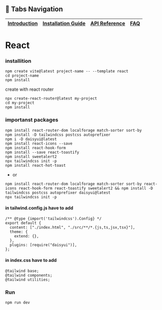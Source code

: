 ## 📂 Tabs Navigation

| [Introduction](./introduction.md) | [Installation Guide](./installation.md) | [API Reference](./api.md) | [FAQ](./faq.md) |
|------------------------------------|-----------------------------------------|---------------------------|-----------------|

# React
### installition
```
npm create vite@latest project-name -- --template react
cd project-name
npm install
```
create with react router
```
npx create-react-router@latest my-project
cd my-project
npm install
```
### importanst packages
```
npm install react-router-dom localforage match-sorter sort-by
npm install -D tailwindcss postcss autoprefixer
npm i -D daisyui@latest
npm install react-icons --save
npm install react-hook-form
npm install --save react-toastify
npm install sweetalert2
npx tailwindcss init -p
npm install react-hot-toast
```
- or
```
npm install react-router-dom localforage match-sorter sort-by react-icons react-hook-form react-toastify sweetalert2 && npm install -D tailwindcss postcss autoprefixer daisyui@latest
npx tailwindcss init -p
```
#### in tailwind.config.js have to add 
```
/** @type {import('tailwindcss').Config} */
export default {
  content: ["./index.html", "./src/**/*.{js,ts,jsx,tsx}"],
  theme: {
    extend: {},
  },
  plugins: [require("daisyui")],
};
```
#### in index.css have to add 
```
@tailwind base;
@tailwind components;
@tailwind utilities;
```
### Run
``` 
npm run dev
 ```
